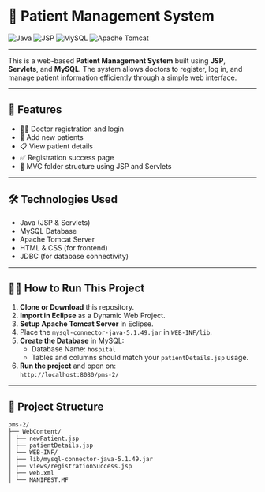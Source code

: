 # 🏥 Patient Management System

![Java](https://img.shields.io/badge/Java-ED8B00?style=for-the-badge&logo=java&logoColor=white)
![JSP](https://img.shields.io/badge/JSP-blue?style=for-the-badge)
![MySQL](https://img.shields.io/badge/MySQL-00000F?style=for-the-badge&logo=mysql&logoColor=white)
![Apache Tomcat](https://img.shields.io/badge/Tomcat-233143?style=for-the-badge&logo=apachetomcat&logoColor=yellow)

---

This is a web-based **Patient Management System** built using **JSP**, **Servlets**, and **MySQL**. The system allows doctors to register, log in, and manage patient information efficiently through a simple web interface.

---

## 🚀 Features
- 👨‍⚕️ Doctor registration and login
- 📝 Add new patients
- 📋 View patient details
- ✅ Registration success page
- 📂 MVC folder structure using JSP and Servlets

---

## 🛠️ Technologies Used
- Java (JSP & Servlets)
- MySQL Database
- Apache Tomcat Server
- HTML & CSS (for frontend)
- JDBC (for database connectivity)

---

## 🧑‍💻 How to Run This Project

1. **Clone or Download** this repository.
2. **Import in Eclipse** as a Dynamic Web Project.
3. **Setup Apache Tomcat Server** in Eclipse.
4. Place the `mysql-connector-java-5.1.49.jar` in `WEB-INF/lib`.
5. **Create the Database** in MySQL:
   - Database Name: `hospital`
   - Tables and columns should match your `patientDetails.jsp` usage.
6. **Run the project** and open on:  
   `http://localhost:8080/pms-2/`

---

## 📂 Project Structure
```
pms-2/
├── WebContent/
│ ├── newPatient.jsp
│ ├── patientDetails.jsp
│ └── WEB-INF/
│ ├── lib/mysql-connector-java-5.1.49.jar
│ ├── views/registrationSuccess.jsp
│ ├── web.xml
│ └── MANIFEST.MF
```
